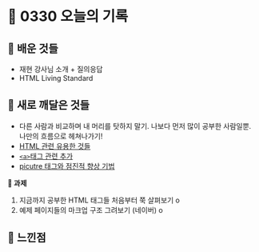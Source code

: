 # 🧸 0330 오늘의 기록
## 💙 배운 것들
* 재현 강사님 소개 + 질의응답
* HTML Living Standard

## 💚 새로 깨달은 것들
* 다른 사람과 비교하며 내 머리를 탓하지 말기. 나보다 먼저 많이 공부한 사람일뿐.   
나만의 흐름으로 헤쳐나가기!
* [HTML 관련 유용한 것들](https://github.com/iRRPL-AR/TIL/blob/main/HTML%2BCSS/HTML/HTML%20%EA%B4%80%EB%A0%A8%20%EC%9C%A0%EC%9A%A9%ED%95%9C%20%EA%B2%83%EB%93%A4.md "HTML 관련 유용한 것들 in TIL")
* [`<a>`태그 관련 추가](https://github.com/iRRPL-AR/TIL/blob/main/HTML%2BCSS/HTML/%3Ca%3E%20%ED%83%9C%EA%B7%B8%20%EA%B4%80%EB%A0%A8%20%EC%B6%94%EA%B0%80.md "<a>태그 관련 추가 in TIL")
* [picutre 태그와 점진적 향상 기법](https://github.com/areumz/TIL/blob/main/HTML%2BCSS/HTML/picture%20%ED%83%9C%EA%B7%B8%EC%99%80%20%EC%A0%90%EC%A7%84%EC%A0%81%20%ED%96%A5%EC%83%81%EA%B8%B0%EB%B2%95.md)

**📍 과제**
1. 지금까지 공부한 HTML 태그들 처음부터 쭉 살펴보기 o   
2. 예제 페이지들의 마크업 구조 그려보기 (네이버) o   


## 💜 느낀점

